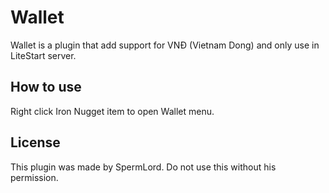 # Wallet

Wallet is a plugin that add support for VNĐ (Vietnam Dong) and only use in LiteStart server.

## How to use

Right click Iron Nugget item to open Wallet menu.

## License

This plugin was made by SpermLord. Do not use this without his permission.